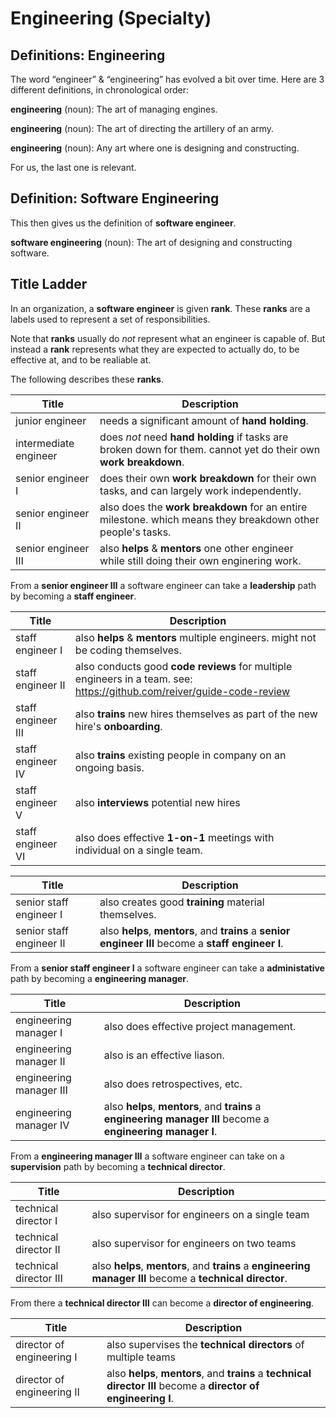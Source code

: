 # Engineering (Specialty)

## Definitions: Engineering

The word “engineer” & “engineering” has evolved a bit over time.
Here are 3 different definitions, in chronological order:

**engineering** (noun): The art of managing engines.

**engineering** (noun): The art of directing the artillery of an army.

**engineering** (noun): Any art where one is designing and constructing.

For us, the last one is relevant.

## Definition: Software Engineering

This then gives us the definition of **software engineer**.

**software engineering** (noun): The art of designing and constructing software.

## Title Ladder

In an organization, a **software engineer** is given **rank**.
These **ranks** are a labels used to represent a set of responsibilities.

Note that **ranks** usually do _not_ represent what an engineer is capable of.
But instead a **rank** represents what they are expected to actually do, to be effective at, and to be realiable at.

The following describes these **ranks**.


| Title                 | Description                                                                                                     |
|-----------------------|-----------------------------------------------------------------------------------------------------------------|
| junior engineer       | needs a significant amount of **hand holding**.                                                                 |
| intermediate engineer | does _not_ need **hand holding** if tasks are broken down for them. cannot yet do their own **work breakdown**. |
| senior engineer Ⅰ     | does their own **work breakdown** for their own tasks, and can largely work independently.                      |
| senior engineer Ⅱ     | also does the **work breakdown** for an entire milestone. which means they breakdown other people's tasks.      |
| senior engineer Ⅲ     | also **helps** & **mentors** one other engineer while still doing their own enginering work.                    |

From a **senior engineer Ⅲ** a software engineer can take a **leadership** path by becoming a **staff engineer**.

| Title            | Description                                                                                                             |
|------------------|-------------------------------------------------------------------------------------------------------------------------|
| staff engineer Ⅰ | also **helps** & **mentors** multiple engineers. might not be coding themselves.                                       |
| staff engineer Ⅱ | also conducts good **code reviews** for multiple engineers in a team. see: https://github.com/reiver/guide-code-review |
| staff engineer Ⅲ | also **trains** new hires themselves as part of the new hire's **onboarding**.                                         |
| staff engineer Ⅳ | also **trains** existing people in company on an ongoing basis.                                                        |
| staff engineer Ⅴ | also **interviews** potential new hires                                                                                |
| staff engineer Ⅵ | also does effective **1-on-1** meetings with individual on a single team.                                              |

| Title                   | Description                                                                                          |
|--------------------------|-----------------------------------------------------------------------------------------------------|
| senior staff engineer Ⅰ | also creates good **training** material themselves.                                                 |
| senior staff engineer Ⅱ | also **helps**, **mentors**, and **trains** a **senior engineer Ⅲ** become a **staff engineer Ⅰ**. |

From a **senior staff engineer Ⅰ** a software engineer can take a **administative** path by becoming a **engineering manager**.

| Title                 | Description                                                                                                   |
|-----------------------|---------------------------------------------------------------------------------------------------------------|
| engineering manager Ⅰ | also does effective project management.                                                                      |
| engineering manager Ⅱ | also is an effective liason.                                                                                 |
| engineering manager Ⅲ | also does retrospectives, etc.                                                                               |
| engineering manager Ⅳ | also **helps**, **mentors**, and **trains** a **engineering manager Ⅲ** become a **engineering manager Ⅰ**. |


From a **engineering manager Ⅲ** a software engineer can take on a **supervision** path by becoming a **technical director**.

| Title                 | Description                                                                                               |
|-----------------------|-----------------------------------------------------------------------------------------------------------|
| technical director Ⅰ | also supervisor for engineers on a single team                                                             |
| technical director Ⅱ | also supervisor for engineers on two teams                                                                 |
| technical director Ⅲ | also **helps**, **mentors**, and **trains** a **engineering manager Ⅲ** become a **technical director**.  |

From there a **technical director Ⅲ** can become a **director of engineering**.

| Title                     | Description                                                                                                     |
|---------------------------|-----------------------------------------------------------------------------------------------------------------|
| director of engineering Ⅰ | also supervises the **technical directors** of multiple teams                                                   |
| director of engineering Ⅱ | also **helps**, **mentors**, and **trains** a **technical director Ⅲ** become a **director of engineering Ⅰ**. |
